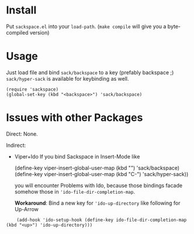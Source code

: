 Install
=======

Put `sackspace.el` into your `load-path`.
(`make compile` will give you a byte-compiled version)

Usage
=====

Just load file and bind `sack/backspace` to a key (prefably backspace ;)
`sack/hyper-sack` is available for keybinding as well.

    (require 'sackspace)
    (global-set-key (kbd "<backspace>") 'sack/backspace)

Issues with other Packages
==========================

Direct: None.

Indirect:

 * Viper+Ido
   If you bind Sackspace in Insert-Mode like

    (define-key viper-insert-global-user-map (kbd "<backspace>") 'sack/backspace)
    (define-key viper-insert-global-user-map (kbd "C-<backspace>") 'sack/hyper-sack))

   you will encounter Problems with Ido, because those bindings facade somehow
   those in `'ido-file-dir-completion-map`.

   **Workaround**:
   Bind a new key for `'ido-up-directory` like following for Up-Arrow
   
`    (add-hook 'ido-setup-hook
      (define-key ido-file-dir-completion-map (kbd "<up>")
                                              'ido-up-directory)))`
